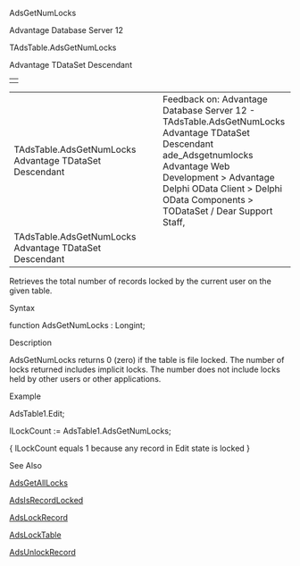 AdsGetNumLocks




Advantage Database Server 12  

TAdsTable.AdsGetNumLocks

Advantage TDataSet Descendant

|  |
| --- |
|  |

|  |  |  |  |  |
| --- | --- | --- | --- | --- |
| TAdsTable.AdsGetNumLocks  Advantage TDataSet Descendant |  |  | Feedback on: Advantage Database Server 12 - TAdsTable.AdsGetNumLocks Advantage TDataSet Descendant ade\_Adsgetnumlocks Advantage Web Development > Advantage Delphi OData Client > Delphi OData Components > TODataSet / Dear Support Staff, |  |
| TAdsTable.AdsGetNumLocks  Advantage TDataSet Descendant |  |  |  |  |

Retrieves the total number of records locked by the current user on the given table.

Syntax

function AdsGetNumLocks : Longint;

Description

AdsGetNumLocks returns 0 (zero) if the table is file locked. The number of locks returned includes implicit locks. The number does not include locks held by other users or other applications.

Example

AdsTable1.Edit;

lLockCount := AdsTable1.AdsGetNumLocks;

{ lLockCount equals 1 because any record in Edit state is locked }

See Also

[AdsGetAllLocks](ade_adsgetalllocks.htm)

[AdsIsRecordLocked](ade_adsisrecordlocked.htm)

[AdsLockRecord](ade_adslockrecord.htm)

[AdsLockTable](ade_adslocktable.htm)

[AdsUnlockRecord](ade_adsunlockrecord.htm)